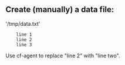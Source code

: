## Create (manually) a data file:

   '/tmp/data.txt'

        line 1
        line 2
        line 3

Use cf-agent to replace "line 2" with "line two".
